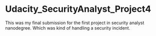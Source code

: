 # Udacity_SecurityAnalyst_Project4
This was my final submission for the first project in security analyst nanodegree. Which was kind of handling a security incident.
